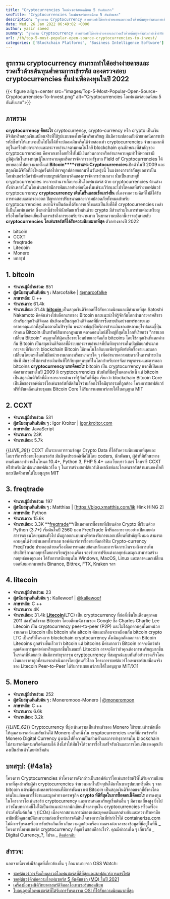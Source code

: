 ```yaml
---
title: "Cryptocurrencies โอเพ่นซอร์สยอดนิยม 5 อันดับแรก" 
seoTitle: "Cryptocurrencies โอเพ่นซอร์สยอดนิยม 5 อันดับแรก" 
description: "ธุรกรรม Cryptocurrency สามารถทำได้อย่างง่ายดายและรวดเร็วด้วยต้นทุนต่ำตามการเข้ารหัส ลองตรวจสอบ cryptocurrencies ชั้นนำเพื่อลงทุนในปี 2022" 
date: Wed, 26 Jan 2022 06:49:02 +0000
author: yasir saeed
summary: "ธุรกรรม Cryptocurrency สามารถทำได้อย่างง่ายดายและรวดเร็วด้วยต้นทุนต่ำตามการเข้ารหัส ลองตรวจสอบ cryptocurrencies ชั้นนำเพื่อลงทุนในปี 2022" 
url: /th/top-5-most-popular-open-source-cryptocurrencies-to-invest/
categories: ['Blockchain Platforms', 'Business Intelligence Software']
---
```


## ธุรกรรม cryptocurrency สามารถทำได้อย่างง่ายดายและรวดเร็วด้วยต้นทุนต่ำตามการเข้ารหัส ลองตรวจสอบ cryptocurrencies ชั้นนำเพื่อลงทุนในปี 2022

{{< figure align=center src="images/Top-5-Most-Popular-Open-Source-Cryptocurrencies-To-Invest.png" alt="Cryptocurrencies โอเพ่นซอร์สยอดนิยม 5 อันดับแรก">}}


## **ภาพรวม** 
**cryptocurrency คืออะไร** cryptocurrency, crypto-currency หรือ crypto เป็นเงินดิจิทัลหรือสกุลเงินเสมือนจริงที่ใช้รูปแบบของโทเค็นหรือเหรียญ มันมีความปลอดภัยด้วยเทคนิคการเข้ารหัสซึ่งทำให้แทบจะเป็นไปไม่ได้ที่จะปลอมเงินหรือใช้จ่ายสองเท่า cryptocurrencies จำนวนมากมีอยู่ในเครือข่ายกระจายและกระจายอำนาจตามเทคโนโลยี blockchain คุณลักษณะที่สำคัญของ cryptocurrencies คือพวกเขาโดยทั่วไปไม่มีเงินส่วนกลางหรืออำนาจควบคุมทำให้พวกเขามีภูมิคุ้มกันในทางทฤษฎีในการควบคุมหรือการจัดการของรัฐบาล
Field of Cryptocurrencies ได้ขยายออกไปอย่างมากตั้งแต่ **Bitcoin****ราชาแห่ง Cryptocurrencies**เปิดตัวในปี 2009 และสกุลเงินดิจิทัลที่ยิ่งใหญ่ครั้งต่อไปอาจถูกปล่อยออกมาในวันพรุ่งนี้ ในแง่ของการกำกับดูแลการเป็นโอเพ่นซอร์สถือว่าผิดอย่างสมบูรณ์กับแนวคิดของการจัดการส่วนกลาง นั่นเป็นสาเหตุที่ cryptocurrencies กระจายอำนาจเกือบจะเป็นโอเพ่นซอร์ส
ด้วย cryptocurrencies ด้านล่างทั้งห้าเหล่านี้เป็นโอเพ่นซอร์สมีการพัฒนาอย่างต่อเนื่องในเฟรมเวิร์กและโปรโตคอลที่สร้างซอฟต์แวร์ cryptocurrency **cryptocurrency เติบโตขึ้นและแข็งแกร่งขึ้น** เนื่องจากความคิดที่ไม่ดีได้รับการทดสอบและกรองออก ปัญหาการปรับขนาดและความปลอดภัยทั้งหมดสำหรับ cryptocurrencies เหล่านี้จำเป็นต้องได้รับการแก้ไขและเป็นสิ่งที่ดีที่ cryptocurrencies เหล่านี้เป็นโอเพ่นซอร์ส สิ่งเหล่านี้ช่วยให้นักพัฒนาเริ่มต้นด้วย crypto มีส่วนร่วมในการทำแต่ละเหรียญหรือโทเค็นที่ยอดเยี่ยมในการเข้าถึงการยอมรับจำนวนมาก
ในบทความบล็อกนี้เราจะคุ้นเคยกับ **cryptocurrencies โอเพ่นซอร์สที่ได้รับความนิยมมากที่สุด** ตัวอย่างของปี 2022
  * bitcoin
  * CCXT
  * freqtrade
  * Litecoin
  * Monero
  * บทสรุป

## 1. bitcoin
* **จำนวนผู้มีส่วนร่วม:**  851
* **ผู้สนับสนุนอันดับต้น ๆ :**  Marcofalke | [@marcofalke][1]
* **ภาษาหลัก:**  C ++
* **จำนวนดาว:**  61.4k
* **จำนวนส้อม:**  31.4k
[ **bitcoin** ][2] เป็นสกุลเงินดิจิตอลที่ได้รับความนิยมและมีค่ามากที่สุด Satoshi Nakamoto คิดค้นห่วงโซ่บล็อกแรกของ Bitcoin และแนะนำให้รู้จักกับโลกผ่านกระดาษสีขาวสำหรับสกุลเงินดิจิตอล มันยังคงเป็นสกุลเงินดิจิตอลที่มีการซื้อขายกันอย่างแพร่หลายและครอบคลุมมากที่สุดในตลาดในปัจจุบัน พระราชบัญญัติบริการชำระเงินของสหภาพยุโรปและญี่ปุ่นกำหนด Bitcoin เป็นทรัพย์สินทางกฎหมาย ตลาดออนไลน์ที่ใหญ่ที่สุดในโลกที่เรียกว่า "การแลกเปลี่ยน Bitcoin" อนุญาตให้ผู้คนซื้อขายโอนย้ายและจัดเก็บ bitcoins โดยใช้สกุลเงินที่แตกต่างกัน
Bitcoin เป็นสกุลเงินดิจิตอลที่มีระบบกระจายอำนาจที่บันทึกธุรกรรมในบัญชีแยกประเภทกระจายที่เรียกว่า blockchain Bitcoin ใช้เทคโนโลยีแบบเพียร์ทูเพียร์เพื่อซื้อขายและแลกเปลี่ยนโดยตรงโดยไม่มีหน่วยงานกลางหรือธนาคารใด ๆ เพื่ออำนวยความสะดวกในการชำระเงินทันที มันช่วยให้การชำระเงินทันทีให้กับทุกคนทุกที่ในโลกสำหรับการจัดการธุรกรรมและการออก bitcoins
**cryptocurrency แรกคืออะไร** bitcoin เป็น cryptocurrency แรกที่เปิดเผยต่อสาธารณชนในปี 2009 มี cryptocurrencies นับพันที่มีอยู่ในตลาดวันนี้ แต่ bitcoin เป็นสกุลเงินดิจิทัลที่มีการกระจายอำนาจที่รู้จักกันดีที่สุด เรียกว่า blockchain Bitcoin Core เป็นชื่อของซอฟต์แวร์โอเพ่นซอร์สที่ตัดสินใจว่าบล็อกโซ่ใดมีธุรกรรมที่ถูกต้อง โครงการซอฟต์แวร์ฟรีที่ขับเคลื่อนด้วยชุมชน Bitcoin Core ได้รับการเผยแพร่ภายใต้ใบอนุญาต MIT

## 2. CCXT
* **จำนวนผู้มีส่วนร่วม:**  531
* **ผู้สนับสนุนอันดับต้น ๆ :**  Igor Kroitor | [igor.kroitor.com][3]
* **ภาษาหลัก:**  JavaScript
* **จำนวนดาว:**  23K
* **จำนวนส้อม:**  5.7k

{{_LINE_38_}}
CCXT เป็นระบบการรวมข้อมูล Crypto Data ที่ได้รับความนิยมมากที่สุดและไลบรารีการซื้อขายโอเพนซอร์ซ มันมีจุดประสงค์เพื่อใช้โดย coders, นักพัฒนา, ผู้ค้าที่มีทักษะทางเทคนิคและทำงานในโหนด 10.4+, Python 3, PHP 5.4+ และเว็บเบราว์เซอร์ ไลบรารี CCXT ฟรีสำหรับนักพัฒนาซอฟต์แวร์ใด ๆ ในการสร้างซอฟต์แวร์เชิงพาณิชย์และโอเพ่นซอร์สด้านบนของไอทีและเปิดตัวภายใต้ใบอนุญาต MIT

## 3. freqtrade
* **จำนวนผู้มีส่วนร่วม:**  197
* **ผู้สนับสนุนอันดับต้น ๆ :**  Matthias | [https://blog.xmatthis.com/lik Hink HING 2]
* **ภาษาหลัก:**  Python
* **จำนวนดาว:**  15.6k
* **จำนวนส้อม:**  3.3K
**[freqtrade][6]**เป็นบอทการซื้อขายที่เขียนด้วย Crypto ที่เขียนด้วย Python (3.7+) เริ่มต้นในปี 2560 บอท FreqTrade นี้ฟรีและกระจายอย่างเปิดเผยต่อสาธารณชนโดยชุมชนทั่วไป มันถูกออกแบบมาเพื่อรองรับการแลกเปลี่ยนที่สำคัญทั้งหมด สามารถควบคุมได้ง่ายผ่านบอทโทรเลข
ซอฟต์แวร์การซื้อขายอัลกอริทึม Crypto-currency FreqTrade ประกอบด้วยเครื่องมือการทดสอบย้อนหลังและการจัดการเงินรวมถึงการเพิ่มประสิทธิภาพกลยุทธ์โดยการเรียนรู้ของเครื่อง รองรับการปรับแต่งกลยุทธ์และคุณสามารถสร้างกลยุทธ์ของคุณเอง ได้รับการสนับสนุนใน Windows, MacOS, Linux และตลาดแลกเปลี่ยนยอดนิยมมากมายเช่น Binance, Bittrex, FTX, Kraken ฯลฯ

## 4. litecoin
* **จำนวนผู้มีส่วนร่วม:**  23
* **ผู้สนับสนุนอันดับต้น ๆ :**  Kallewoof | [@kallewoof][7]
* **ภาษาหลัก:**  C ++
* **จำนวนดาว:**  4K
* **จำนวนส้อม:**  31.4k
**[Litecoin][8]**(LTC) เป็น cryptocurrency ที่ก่อตั้งขึ้นในเดือนตุลาคม 2011 สองปีหลังจาก Bitcoin โดยอดีตพนักงานของ Google ชื่อ Charles Charlie Lee Litecoin เป็น cryptocurrency peer-to-peer (P2P) และไม่ได้ถูกควบคุมโดยหน่วยงานกลาง Litecoin เป็น bitcoin หรือ altcoin ต้นและเกือบจะเหมือนกับ bitcoin crypto LTC เป็นรหัสโครงการ blockchain cryptocurrency ดั้งเดิมถูกคัดลอกจาก Bitcoin
Litecoins ถูกสร้างขึ้นเร็วกว่า bitcoin แต่ bitcoins มีค่ามากกว่า Bitcoin อาจจะดีกว่าถ้าคุณต้องการมูลค่าต่อเหรียญมากขึ้นในขณะที่ Litecoin อาจจะดีกว่าถ้าคุณต้องการเหรียญมากขึ้นในราคาที่น้อยกว่า มันมีการทำธุรกรรม cryptocurrency ที่สมบูรณ์แบบทันทีอย่างรวดเร็วโอนเงินและราคาถูกที่สามารถดำเนินการโดยผู้คนทั่วโลก โครงการซอฟต์แวร์โอเพนซอร์ซเสมือนจริงของ Litecoin Peer-to-Peer ได้รับการเผยแพร่ภายใต้ใบอนุญาต MIT/X11

## 5. Monero
* **จำนวนผู้มีส่วนร่วม:**  252
* **ผู้สนับสนุนอันดับต้น ๆ :**  Moneromooo-Monero | [@moneromoon][9]
* **ภาษาหลัก:**  C ++
* **จำนวนดาว:**  6.6k
* **จำนวนส้อม:**  3.2k

{{_LINE_62_}}
Cryptocurrency ที่มุ่งเน้นความเป็นส่วนตัวของ Monero ใช้ระบบเข้ารหัสเพื่อให้คุณสามารถส่งและรับเงินได้ Monero เป็นหนึ่งใน cryptocurrencies แรกที่มีการเข้ารหัส Monero Digital Currency มุ่งเน้นไปที่ความเป็นส่วนตัวและการทำธุรกรรมใน blockchain ไม่สามารถติดตามหรือติดตามได้ สิ่งนี้ทำให้มั่นใจได้ว่าการซื้อใบเสร็จรับเงินและการโอนเงินของคุณยังคงเป็นส่วนตัวโดยค่าเริ่มต้น

## **บทสรุป:**  {#4a1a}

โครงการ Cryptocurrencies ห้าโครงการดังกล่าวเป็นซอฟต์แวร์โอเพ่นซอร์สฟรีที่ได้รับความนิยมมากที่สุดสำหรับผู้ค้า cryptocurrencies จำนวนมากในปัจจุบันได้มาในบางรูปแบบหรืออื่น ๆ จาก bitcoin แม้จะมีคู่แข่งหลายร้อยคนที่มีการพัฒนา แต่ Bitcoin เป็นสกุลเงินดิจิตอลแรกที่ยังคงโดดเด่นในแง่ของการใช้งานและมูลค่าทางเศรษฐกิจ
**crypto ที่ดีที่สุดในการซื้อตอนนี้คืออะไร** การลงทุนในโครงการโอเพ่นซอร์ส cryptocurrency และการเสนอเหรียญเริ่มต้นอื่น ๆ มีความเสี่ยงสูง ยิ่งไปกว่านั้นบทความนี้ไม่ได้เป็นคำแนะนำจากนักเขียนที่จะลงทุนใน cryptocurrencies หรือเครื่องประดับเริ่มต้นอื่น ๆ (ICOs) เนื่องจากสถานการณ์ของแต่ละบุคคลนั้นแตกต่างกันและควรปรึกษามืออาชีพที่มีคุณสมบัติเหมาะสมก่อนที่จะทำการตัดสินใจทางการเงินที่ทำกำไรได้ containerize.com ไม่มีการรับรองหรือการรับประกันเกี่ยวกับความถูกต้องหรือความตรงต่อเวลาของข้อมูลที่มีอยู่ในที่นี้
_ โครงการโอเพนซอร์ส cryptocurrency ที่คุณชื่นชอบคืออะไร?. คุณมีคำถามใด ๆ เกี่ยวกับ _ Digital Currency_?, โปรด _ [ติดต่อกลับ][11]

## สำรวจ:
นอกจากนี้เรายังมีข้อมูลที่เกี่ยวข้องอื่น ๆ อีกมากมายจาก OSS Watch:
  * [ซอฟต์แวร์การจัดเก็บคลาวด์โอเพ่นซอร์สที่ดีที่สุดและซอฟต์แวร์การแชร์ไฟล์][12]
  * [ซอฟต์แวร์คิวข้อความโอเพ่นซอร์ส 5 อันดับแรก (MQ) ในปี 2021][13]
  * [เครื่องมือทางนิติวิทยาศาสตร์ดิจิตอลโอเพนซอร์สยอดนิยม][14]
  * [ใบอนุญาตโอเพนซอร์สที่ได้รับการรับรองจาก OSI ที่ได้รับความนิยมมากที่สุด][15]



[1]: https://twitter.com/spyced?lang=en
[2]: https://github.com/bitcoin/bitcoin
[3]: http://igor.kroitor.com/
[4]: https://github.com/ccxt/ccxt
[5]: https://twitter.com/liggitt?lang=en
[6]: https://github.com/freqtrade/freqtrade
[7]: https://twitter.com/brian_coca?lang=en
[8]: https://github.com/litecoin-project/litecoin
[9]: https://twitter.com/timograham?lang=en
[10]: https://github.com/monero-project/monero
[11]: mailto:yasir.saeed@aspose.com
[12]: https://products.containerize.com/backup-and-sync/
[13]: https://blog.containerize.com/message-queue-software/top-5-open-source-message-queue-software-in-2021/
[14]: https://blog.containerize.com/digital-forensic-tools/top-5-open-source-digital-forensic-tools-in-2021/
[15]: https://blog.containerize.com/licenses-standards/top-5-most-popular-osi-approved-open-source-licenses-of-2021/
